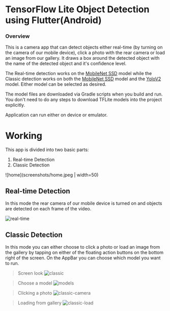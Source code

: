 # TensorFlow Lite Object Detection using Flutter(Android)

### Overview

This is a camera app that can detect objects either real-time (by turning on the 
camera of our mobile device), click a photo with the rear camera or load an image from our gallery. It draws a box around the detected object with the name of the detected object and it's confidence level.

The Real-time detection works on the [MobileNet SSD](https://github.com/tensorflow/models/tree/master/research/object_detection) model while the Classic detection works on both the [MobileNet SSD](https://github.com/tensorflow/models/tree/master/research/object_detection)
model and the [YoloV2](https://colab.research.google.com/github/sony/nnabla-examples/blob/master/interactive-demos/yolov2.ipynb) model. Either model can be selected as desired.

The model files are downloaded via Gradle scripts when you build and run. You
don't need to do any steps to download TFLite models into the project
explicitly.

Application can run either on device or emulator.

# Working

This app is divided into two basic parts: 
1. Real-time Detection
2. Classic Detection

![home](screenshots/home.jpeg | width=50)

## Real-time Detection

In this mode the rear camera of our mobile device is turned on and objects are detected on each frame of the video.

![real-time](screenshots/real-time.jpeg)

## Classic Detection

In this mode you can either choose to click a photo or load an image from the gallery by tapping on either of the floating action buttons on the bottom right of the screen. On the AppBar you can choose which model you want to run.

> Screen look
![classic](screenshots/classic.jpeg)

> Choose a model
![models](screenshots/models.jpeg)

> Clicking a photo
![classic-camera](screenshots/classic-camera.jpeg)

> Loading from gallery
![classic-load](screenshots/classic-load.jpeg)
